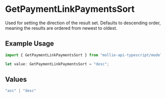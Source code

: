 # GetPaymentLinkPaymentsSort

Used for setting the direction of the result set. Defaults to descending order, meaning the results are ordered from
newest to oldest.

## Example Usage

```typescript
import { GetPaymentLinkPaymentsSort } from "mollie-api-typescript/models/operations";

let value: GetPaymentLinkPaymentsSort = "desc";
```

## Values

```typescript
"asc" | "desc"
```